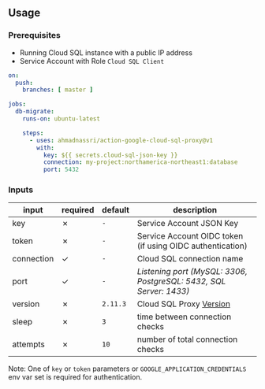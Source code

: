 ## Usage

### Prerequisites

- Running Cloud SQL instance with a public IP address
- Service Account with Role `Cloud SQL Client`

```yaml
on:
  push:
    branches: [ master ]

jobs:
  db-migrate:
    runs-on: ubuntu-latest

    steps:
      - uses: ahmadnassri/action-google-cloud-sql-proxy@v1
        with:
          key: ${{ secrets.cloud-sql-json-key }}
          connection: my-project:northamerica-northeast1:database
          port: 5432
```

### Inputs

| input      | required | default         | description                                                        |
| ---------- | -------- | --------------- | ------------------------------------------------------------------ |
| key        | ✗        | `-`             | Service Account JSON Key                                           |
| token      | ✗        | `-`             | Service Account OIDC token (if using OIDC authentication)          |
| connection | ✓        | `-`             | Cloud SQL connection name                                          |
| port       | ✓        | `-`             | _Listening port (MySQL: 3306, PostgreSQL: 5432, SQL Server: 1433)_ |
| version    | ✗        | `2.11.3`        | Cloud SQL Proxy [Version][version]                                 |
| sleep      | ✗        | `3`             | time between connection checks                                     |
| attempts   | ✗        | `10`            | number of total connection checks                                  |

[version]: https://github.com/GoogleCloudPlatform/cloudsql-proxy/releases

Note: One of `key` or `token` parameters or `GOOGLE_APPLICATION_CREDENTIALS` env var set is required for authentication.
